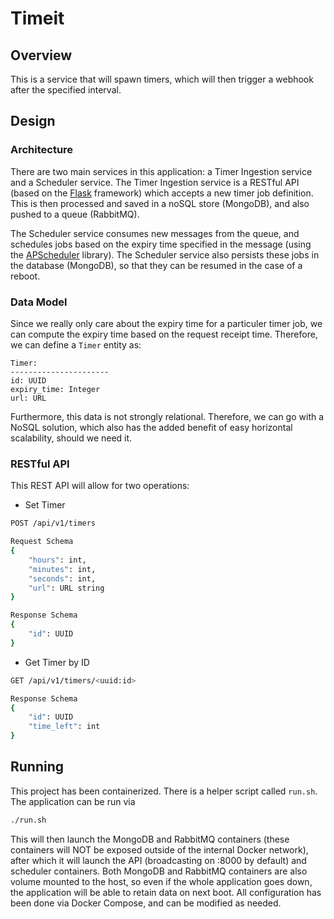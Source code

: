 # Timeit

## Overview

This is a service that will spawn timers, which will then trigger a webhook after the specified interval.

## Design

### Architecture

There are two main services in this application: a Timer Ingestion service and a Scheduler service. The Timer Ingestion service is a RESTful API (based on the [Flask](https://flask.palletsprojects.com/en/2.0.x/) framework) which accepts a new timer job definition. This is then processed and saved in a noSQL store (MongoDB), and also pushed to a queue (RabbitMQ). 

The Scheduler service consumes new messages from the queue, and schedules jobs based on the expiry time specified in the message (using the [APScheduler](https://apscheduler.readthedocs.io/en/3.x/) library). The Scheduler service also persists these jobs in the database (MongoDB), so that they can be resumed in the case of a reboot.

### Data Model

Since we really only care about the expiry time for a particuler timer job, we can compute the expiry time based on the request receipt time. Therefore, we can define a `Timer` entity as:

```
Timer:
----------------------
id: UUID
expiry_time: Integer
url: URL
```

Furthermore, this data is not strongly relational. Therefore, we can go with a NoSQL solution, which also has the added benefit of easy horizontal scalability, should we need it.

### RESTful API

This REST API will allow for two operations:
* Set Timer
```sh
POST /api/v1/timers

Request Schema
{
    "hours": int,
    "minutes": int,
    "seconds": int,
    "url": URL string
}

Response Schema
{
    "id": UUID
}
```
* Get Timer by ID
```sh
GET /api/v1/timers/<uuid:id>

Response Schema
{
    "id": UUID
    "time_left": int
}
```

## Running

This project has been containerized. There is a helper script called `run.sh`. The application can be run via
```sh
./run.sh
```

This will then launch the MongoDB and RabbitMQ containers (these containers will NOT be exposed outside of the internal Docker network), after which it will launch the API (broadcasting on :8000 by default) and scheduler containers. Both MongoDB and RabbitMQ containers are also volume mounted to the host, so even if the whole application goes down, the application will be able to retain data on next boot. All configuration has been done via Docker Compose, and can be modified as needed. 